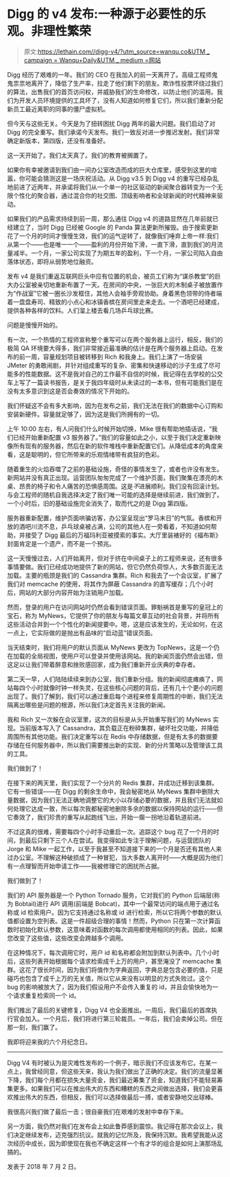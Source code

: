 # Digg 的 v4 发布:一种源于必要性的乐观。非理性繁荣

> 原文:[https://lethain.com//digg-v4/?utm_source=wanqu.co&UTM _ campaign = Wanqu+Daily&UTM _ medium =网站](https://lethain.com//digg-v4/?utm_source=wanqu.co&utm_campaign=Wanqu+Daily&utm_medium=website)

Digg 经历了艰难的一年。我们的 CEO 在我加入的前一天离开了。高级工程师鬼鬼祟祟地离开了，降低了生产率，拉走了他们剩下的朋友。欺诈性投票环绕过我们的算法，出售我们的首页访问权，并威胁我们的生命修改，以防止他们的滥用。我们为开发人员环境提供的工具坏了，没有人知道如何修复它们，所以我们重新分配新员工最近离职的同事的僵尸虚拟机。

但今天与这些无关。今天是为了扭转困扰 Digg 两年的最大问题。我们启动了对 Digg 的完全重写。我们承诺今天发布。我们一致反对进一步推迟发射。我们非常确定新版本，第四版，还没有准备好。

这一天开始了。我们太天真了。我们的教育被搁置了。

如果你有幸被邀请到我们由一间办公室改造而成的巨大仓库里，感受到这里的喧嚣，你可能会猜测这是一场庆祝活动。从 Digg v3.5 到 Digg v4 的重写已经杂乱地前进了近两年，并承诺将我们从一个单一的社区驱动的新闻聚合器转变为一个无限个性化的聚合器，通过混合你的社交图、顶级影响者和全球新闻的时代精神来驱动。

如果我们的产品需求持续到前一周，那么通往 Digg v4 的道路显然在几年前就已经建立了，当时 Digg 已经被 Google 的 Panda 算法更新所摧毁。由于搜索更新花了一个月的时间才慢慢生效，我们的运气逆转了，就像我们唾弃上帝一样:我们从第一个——也是唯一一个——盈利的月份开始下滑，一直下滑，直到我们的月流量减半。一个月，一家公司实现了为期五年的盈利，下一个月，一家公司陷入自由落体状态，即将从弱势地位融资。

发布 v4 是我们重返互联网巨头中应有位置的机会，被员工们称为“谋杀教堂”的巨大办公室被亲切地重新布置了一天。在房间的中央，一张巨大的木制桌子被放置作为“作战室”它被一圈长沙发框住，其他人会袖手旁观协助。身着黑色领带的侍者端着一盘盘寿司、精致的小点心和冰镇香槟在房间里走来走去。一个酒吧已经建成，提供各种各样的饮料。人们溜上楼去看几场乒乓球比赛。

问题是慢慢开始的。

有一次，一个热情的工程师宣称整个重写可以在两个服务器上运行，相反，我们的极简 QA 环境要大得多，我们非常接近最准确的估计是在两个服务器上启动。在发布的前一周，容量规划项目被转移到 Rich 和我身上。我们上演了一场安装 JMeter 的勇敢闹剧，并针对组成重写的复杂、密集和快速移动的沙子生成了尽可能多的性能数据。这不是我对自己的工作最不自信的时候，我记得在去学校的公交车上写了一篇读书报告，是关于我四年级时从未读过的一本书，但有可能我们是在没有太多意识到这是否会奏效的情况下开始的。

我们怀疑这不会有多大影响，因为在发布之前，我们无法在我们的数据中心订购和安装新硬件。容量就足够了，因为这是我们所拥有的一切。

上午 10:00 左右，有人问我们什么时候开始切换，Mike 很有帮助地插话说，“我们已经开始重新配置 v3 服务器了。”我们的容量如此之小，以至于我们决定重新映像所有现有的服务器，然后在新的软件堆栈中重新配置它们。从降低成本的角度来看，这是聪明的，但它所带来的乐观情绪带有疯狂的色彩。

随着重生的火焰吞噬了之前的基础设施，奇怪的事情发生了，或者也许没有发生。新网站并没有真正出现。运营团队匆匆完成了一个维护页面，我们聚集在漂亮的木桌、昂贵的椅子和令人痛苦的恐惧感周围。这是*不*进展顺利。我们没有回滚计划。与会工程师的随机自我选择决定了我们唯一可能的选择是继续前进，我们做到了。一个小时后，旧的基础设施完全消失了，取而代之的是 Digg 第四版。

服务器重新配置，维护页面哄骗访客，办公室呈现出“罗马末日”的气氛。香槟和开放的酒吧川流不息，乒乓球桌被占满，公司的其他人在一旁看着，不知道如何帮助，并接受了 Digg 最后的万福玛利亚被摸索的事实。大厅里装裱好的《福布斯》封面肯定是一个遗产，而不是一个预兆。

这一天慢慢过去，人们开始离开，但对于挤在中间桌子上的工程师来说，还有很多事情要做。我们已经成功地提供了新的网站，但它仍然负荷惊人，大多数页面无法加载。主要的瓶颈是我们的 Cassandra 集群。Rich 和我去了一个会议室，扩展了我们对 memcache 的使用，将其作为屏蔽 Cassandra 的直写缓存；几个小时后，网站的大部分内容开始为注销用户加载。

然而，登录的用户在访问网站时仍然会看到错误页面。罪魁祸首是重写的皇冠上的宝石，称为 MyNews，它提供了你的朋友与每篇文章互动的社会背景，并将所有这些活动合并到一个个性化的新闻提要中。嗯，这是应该发生的，无论如何，在这一点上，它实际做的是抛出有品味的“启动蓝”错误页面。

当天结束时，我们将用户的默认页面从 MyNews 更改为 TopNews，这是一个仍在加载的全局视图，使用户可以登录并使用该网站。我的新闻页面仍然会出错，但这足以让我们带着醉意和挫败感回家，成为我们重新开业庆典的幸存者。

第二天一早，人们陆陆续续来到办公室，我们重新分组。我的新闻彻底瘫痪了，网站每四个小时就像时钟一样失灵，在这些核心问题的背后，还有几十个更小的问题出现了。我们了解到，我们可以通过重启每个进程来修复周期性的中断，我们无法隔离出哪些是问题的根源，所以我们决定首先关注我的新闻。

我和 Rich 又一次躲在会议室里，这次的目标是从头开始重写我们的 MyNews 实现。当前版本写入了 Cassandra，其负载正在粉碎集群，破坏社交功能，并降低周围所有其他功能。我们决定重写以在 Redis 中存储数据，但是有太多的数据要存储在任何服务器中，所以我们需要推出新的实现、新的分片策略以及管理该工具的工具。

我们做到了！

在接下来的两天里，我们实现了一个分片的 Redis 集群，并成功迁移到该集群。它有一些错误——在 Digg 的剩余生命中，我会秘密地从 MyNews 集群中删除大量数据，因为我们无法正确地调整它的大小以存储必要的数据，并且我们无法就如何处理它达成一致，所以每次我都秘密地删除多余的数据以保持网站的运行——但它奏效了，我们珍贵的重写从起跑线飞出，开始一瘸一拐地沿着轨道前进。

不过这真的很难，需要每四个小时手动重启一次。追踪这个 bug 花了一个月的时间，到最后只剩下三个人在尝试。我变得如此专注于理解问题，与运营团队的 Jorge 和 Mike 一起工作，以至于我甚至不知道接下来的一个月是否还有其他人来过办公室。不理解这种破损成了一种冒犯，当大多数人离开时——大概是因为他们有一点理智而开始申请工作——我被修理它的困扰所占据。

我们做到了！

我们的 API 服务器是一个 Python Tornado 服务，它对我们的 Python 后端层(称为 Bobtail)进行 API 调用(前端是 Bobcat)，其中一个最常访问的端点用于通过名称或 id 检索用户。因为它支持通过名称或 id 进行检索，所以它将两个参数的默认值都设置为空列表。这是一件超级合理的事情！然而，Python 只在第一次计算函数时初始化默认参数，这意味着对函数的每次调用都使用相同的列表。因此，如果您改变了这些值，这些改变会跨越多个调用。

在这种情况下，每次调用它时，用户 id 和名称都会附加到默认列表中。几个小时后，这些列表开始根据每个请求检索成千上万的用户，甚至淹没了 memcache 集群。这花了很长时间，因为我们将值作为字典返回，字典总是包含必要的值，只是碰巧也包含了成千上万的无关值，所以它从来没有以明显的方式失败过。这个 bug 的影响被放大了，因为我们假设用户不会传入重复的 id，并且会愉快地为一个请求重复检索同一个 id。

我们推出了最后的关键修复，Digg V4 也全面推出。一周后，我们最后的首席执行官会加入。一个月后，我们将进行第三轮裁员。一年后，我们会卖掉公司。但在那一刻，我们赢了。

我即将迎来我的六个月纪念日。

* * *

Digg V4 有时被认为是灾难性发布的一个例子，暗示我们不应该发布它。在某一点上，我曾经同意，但这些天来，我认为我们做出了正确的决定。我们的流量显著下降，我们每个月都在损失大量资金，我们最近筹集了资金，知道我们不能轻易筹集更多。如果我们可以在推出伟大的东西和糟糕的东西之间做出选择，我们会更喜欢推出伟大的东西，但相反，我们可以选择做最后一搏，或者安静地交出球棒。

我很高兴我们做了最后一击；很自豪我们在艰难的发射中幸存下来。

另一方面，我仍然对我们在发布会上如此鲁莽感到震惊。我记得在那次会议上，我们决定继续发布，迈克强烈抗议。就我的记忆所及，我保持沉默。我希望我能从这次经历中成长，因为即使现在我也不确定这样一个有才华的组合是如何上演那场乱搞的。

<time class="f6 mv4 dib tracked" datetime="2018-07-02T06:00:00-07:00">发表于 2018 年 7 月 2 日。</time>
